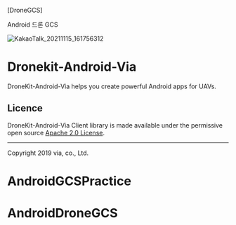 [DroneGCS]

Android 드론 GCS

![KakaoTalk_20211115_161756312](https://user-images.githubusercontent.com/60835787/141738592-1b81a38b-0f6d-4f4c-9ed8-5bdcfee83dd4.jpg)


# Dronekit-Android-Via

DroneKit-Android-Via helps you create powerful Android apps for UAVs.

## Licence

DroneKit-Android-Via Client library is made available under the permissive open source [Apache 2.0 License](https://github.com/dronekit/dronekit-android/blob/develop/ClientLib/LICENSE).

***

Copyright 2019 via, co., Ltd.
# AndroidGCSPractice

# AndroidDroneGCS
